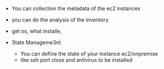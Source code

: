 
- You can collection the metadata of the ec2 instances
- you can do the analysis of the inventory
- get os, what installe,


- State Manageme3nt
    - You can define the state of your instance ec2/onpremise
    - like ssh port close and antivirus to be installed
    